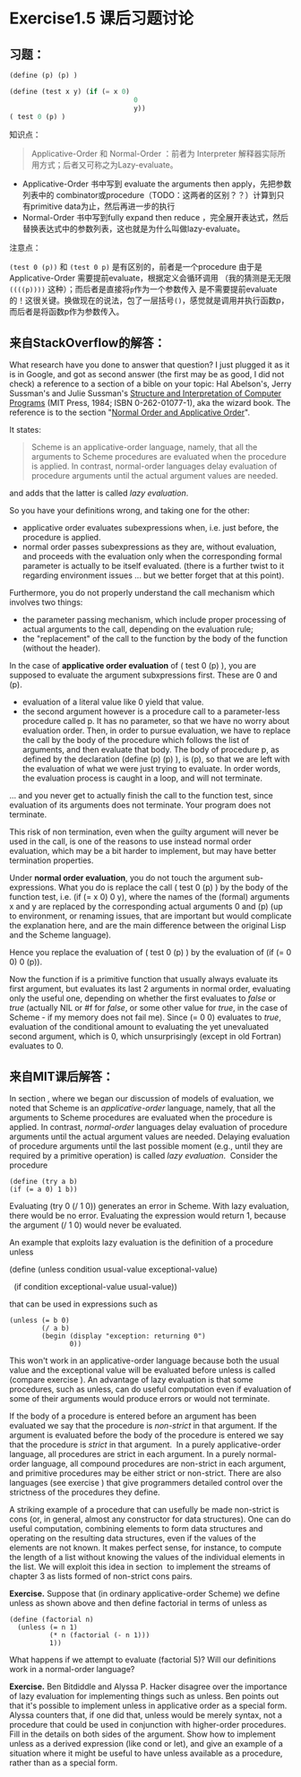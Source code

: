 # Exercise1.5 课后习题讨论

## 习题：

```lisp
(define (p) (p) )

(define (test x y) (if (= x 0)
                               0
                               y))
( test 0 (p) )
```

知识点：

>  Applicative-Order 和 Normal-Order ：前者为 Interpreter 解释器实际所用方式；后者又可称之为Lazy-evaluate。

* Applicative-Order 书中写到 evaluate the arguments then apply，先把参数列表中的 combinator或procedure（TODO：这两者的区别？？）计算到只有primitive data为止，然后再进一步的执行
* Normal-Order 书中写到fully expand then reduce ，完全展开表达式，然后替换表达式中的参数列表，这也就是为什么叫做lazy-evaluate。

注意点：

`(test 0 (p))` 和 `(test 0 p)` 是有区别的，前者是一个procedure 由于是Applicative-Order 需要提前evaluate，根据定义会循环调用 （我的猜测是无无限`((((p))))` 这种）；而后者是直接将`p`作为一个参数传入 是不需要提前evaluate的！这很关键。换做现在的说法，包了一层括号`()`，感觉就是调用并执行函数p，而后者是将函数p作为参数传入。

## 来自StackOverflow的解答：

What research have you done to answer that question? I just plugged it as it is in Google, and got as second answer (the first may be as good, I did not check) a reference to a section of a bible on your topic: Hal Abelson's, Jerry Sussman's and Julie Sussman's [Structure and Interpretation of Computer Programs](https://mitpress.mit.edu/sicp/) (MIT Press, 1984; ISBN 0-262-01077-1), aka the wizard book. The reference is to the section "[Normal Order and Applicative Order](https://mitpress.mit.edu/sicp/full-text/sicp/book/node85.html)".

It states:

> Scheme is an applicative-order language, namely, that all the arguments to Scheme procedures are evaluated when the procedure is applied. In contrast, normal-order languages delay evaluation of procedure arguments until the actual argument values are needed.

and adds that the latter is called *lazy evaluation*.

So you have your definitions wrong, and taking one for the other:

- applicative order evaluates subexpressions when, i.e. just before, the procedure is applied.
- normal order passes subexpressions as they are, without evaluation, and proceeds with the evaluation only when the corresponding formal parameter is actually to be itself evaluated. (there is a further twist to it regarding environment issues ... but we better forget that at this point).

Furthermore, you do not properly understand the call mechanism which involves two things:

- the parameter passing mechanism, which include proper processing of actual arguments to the call, depending on the evaluation rule;
- the "replacement" of the call to the function by the body of the function (without the header).

In the case of **applicative order evaluation** of ( test 0 (p) ), you are supposed to evaluate the argument subxpressions first. These are 0 and (p).

- evaluation of a literal value like 0 yield that value.
- the second argument however is a procedure call to a parameter-less procedure called p. It has no parameter, so that we have no worry about evaluation order. Then, in order to pursue evaluation, we have to replace the call by the body of the procedure which follows the list of arguments, and then evaluate that body. The body of procedure p, as defined by the declaration (define (p) (p) ), is (p), so that we are left with the evaluation of what we were just trying to evaluate. In order words, the evaluation process is caught in a loop, and will not terminate.

... and you never get to actually finish the call to the function test, since evaluation of its arguments does not terminate. Your program does not terminate.

This risk of non termination, even when the guilty argument will never be used in the call, is one of the reasons to use instead normal order evaluation, which may be a bit harder to implement, but may have better termination properties.

Under **normal order evaluation**, you do not touch the argument sub-expressions. What you do is replace the call ( test 0 (p) ) by the body of the function test, i.e. (if (= x 0) 0 y), where the names of the (formal) arguments x and y are replaced by the corresponding actual arguments 0 and (p) (up to environment, or renaming issues, that are important but would complicate the explanation here, and are the main difference between the original Lisp and the Scheme language).

Hence you replace the evaluation of ( test 0 (p) ) by the evaluation of (if (= 0 0) 0 (p)).

Now the function if is a primitive function that usually always evaluate its first argument, but evaluates its last 2 arguments in normal order, evaluating only the useful one, depending on whether the first evaluates to *false* or *true* (actually NIL or #f for *false*, or some other value for *true*, in the case of Scheme - if my memory does not fail me). Since (= 0 0) evaluates to *true*, evaluation of the conditional amount to evaluating the yet unevaluated second argument, which is 0, which unsurprisingly (except in old Fortran) evaluates to 0.

## 来自MIT课后解答：

In section , where we began our discussion of models of evaluation, we noted that Scheme is an *applicative-order* language, namely, that all the arguments to Scheme procedures are evaluated when the procedure is applied. In contrast, *normal-order* languages delay evaluation of procedure arguments until the actual argument values are needed. Delaying evaluation of procedure arguments until the last possible moment (e.g., until they are required by a primitive operation) is called *lazy evaluation*.  Consider the procedure

```
(define (try a b)
(if (= a 0) 1 b))
```

Evaluating (try 0 (/ 1 0)) generates an error in Scheme. With lazy evaluation, there would be no error. Evaluating the expression would return 1, because the argument (/ 1 0) would never be evaluated.

An example that exploits lazy evaluation is the definition of a procedure unless

(define (unless condition usual-value exceptional-value)

  (if condition exceptional-value usual-value))

that can be used in expressions such as

```
(unless (= b 0)
        (/ a b)
        (begin (display "exception: returning 0")
               0))
```

This won't work in an applicative-order language because both the usual value and the exceptional value will be evaluated before unless is called (compare exercise ). An advantage of lazy evaluation is that some procedures, such as unless, can do useful computation even if evaluation of some of their arguments would produce errors or would not terminate.

If the body of a procedure is entered before an argument has been evaluated we say that the procedure is *non-strict* in that argument. If the argument is evaluated before the body of the procedure is entered we say that the procedure is *strict* in that argument.  In a purely applicative-order language, all procedures are strict in each argument. In a purely normal-order language, all compound procedures are non-strict in each argument, and primitive procedures may be either strict or non-strict. There are also languages (see exercise ) that give programmers detailed control over the strictness of the procedures they define.

A striking example of a procedure that can usefully be made non-strict is cons (or, in general, almost any constructor for data structures). One can do useful computation, combining elements to form data structures and operating on the resulting data structures, even if the values of the elements are not known. It makes perfect sense, for instance, to compute the length of a list without knowing the values of the individual elements in the list. We will exploit this idea in section  to implement the streams of chapter 3 as lists formed of non-strict cons pairs.

**Exercise.** Suppose that (in ordinary applicative-order Scheme) we define unless as shown above and then define factorial in terms of unless as

```
(define (factorial n)
  (unless (= n 1)
          (* n (factorial (- n 1)))
          1))
```

What happens if we attempt to evaluate (factorial 5)? Will our definitions work in a normal-order language?

**Exercise.** Ben Bitdiddle and Alyssa P. Hacker disagree over the importance of lazy evaluation for implementing things such as unless. Ben points out that it's possible to implement unless in applicative order as a special form. Alyssa counters that, if one did that, unless would be merely syntax, not a procedure that could be used in conjunction with higher-order procedures. Fill in the details on both sides of the argument. Show how to implement unless as a derived expression (like cond or let), and give an example of a situation where it might be useful to have unless available as a procedure, rather than as a special form.  